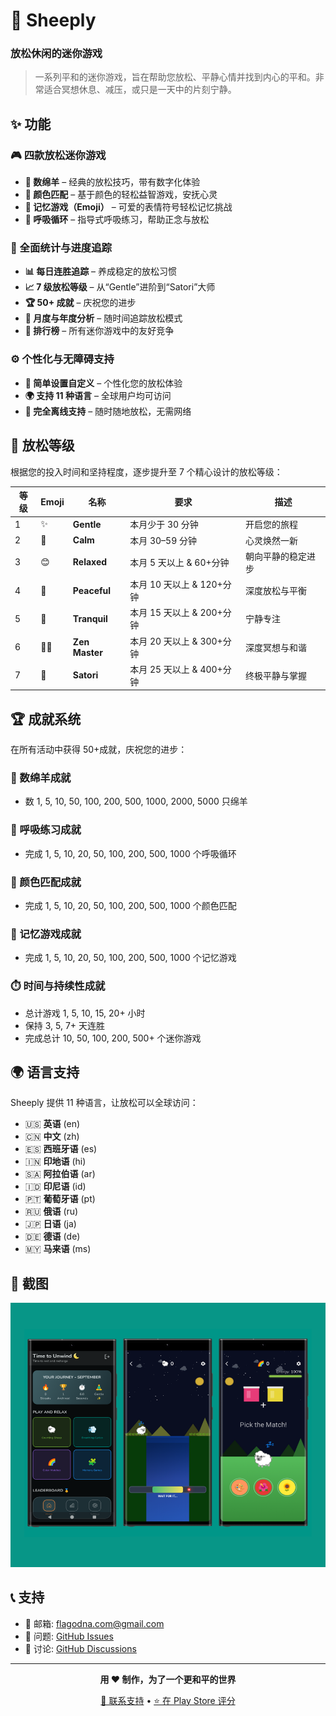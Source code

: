 # 🐑 Sheeply

### 放松休闲的迷你游戏

> 一系列平和的迷你游戏，旨在帮助您放松、平静心情并找到内心的平和。非常适合冥想休息、减压，或只是一天中的片刻宁静。

## ✨ 功能

### 🎮 四款放松迷你游戏

- **🐑 数绵羊** – 经典的放松技巧，带有数字化体验
- **🌈 颜色匹配** – 基于颜色的轻松益智游戏，安抚心灵
- **🧩 记忆游戏（Emoji）** – 可爱的表情符号轻松记忆挑战
- **💨 呼吸循环** – 指导式呼吸练习，帮助正念与放松

### 🎯 全面统计与进度追踪

- **📊 每日连胜追踪** – 养成稳定的放松习惯
- **📈 7 级放松等级** – 从“Gentle”进阶到“Satori”大师
- **🏆 50+ 成就** – 庆祝您的进步
- **📅 月度与年度分析** – 随时间追踪放松模式
- **🏅 排行榜** – 所有迷你游戏中的友好竞争

### ⚙️ 个性化与无障碍支持

- **🎨 简单设置自定义** – 个性化您的放松体验
- **🌍 支持 11 种语言** – 全球用户均可访问
- **📱 完全离线支持** – 随时随地放松，无需网络

## 🌟 放松等级

根据您的投入时间和坚持程度，逐步提升至 7 个精心设计的放松等级：

| 等级 | Emoji | 名称           | 要求                      | 描述               |
| ---- | ----- | -------------- | ------------------------- | ------------------ |
| 1    | ✨    | **Gentle**     | 本月少于 30 分钟          | 开启您的旅程       |
| 2    | 🍃    | **Calm**       | 本月 30–59 分钟           | 心灵焕然一新       |
| 3    | 😊    | **Relaxed**    | 本月 5 天以上 & 60+分钟   | 朝向平静的稳定进步 |
| 4    | 🌸    | **Peaceful**   | 本月 10 天以上 & 120+分钟 | 深度放松与平衡     |
| 5    | 🌙    | **Tranquil**   | 本月 15 天以上 & 200+分钟 | 宁静专注           |
| 6    | 🧘‍♂️    | **Zen Master** | 本月 20 天以上 & 300+分钟 | 深度冥想与和谐     |
| 7    | 🌟    | **Satori**     | 本月 25 天以上 & 400+分钟 | 终极平静与掌握     |

## 🏆 成就系统

在所有活动中获得 50+成就，庆祝您的进步：

### 🐑 数绵羊成就

- 数 1, 5, 10, 50, 100, 200, 500, 1000, 2000, 5000 只绵羊

### 💨 呼吸练习成就

- 完成 1, 5, 10, 20, 50, 100, 200, 500, 1000 个呼吸循环

### 🌈 颜色匹配成就

- 完成 1, 5, 10, 20, 50, 100, 200, 500, 1000 个颜色匹配

### 🧩 记忆游戏成就

- 完成 1, 5, 10, 20, 50, 100, 200, 500, 1000 个记忆游戏

### ⏱️ 时间与持续性成就

- 总计游戏 1, 5, 10, 15, 20+ 小时
- 保持 3, 5, 7+ 天连胜
- 完成总计 10, 50, 100, 200, 500+ 个迷你游戏

## 🌍 语言支持

Sheeply 提供 11 种语言，让放松可以全球访问：

- 🇺🇸 **英语** (en)
- 🇨🇳 **中文** (zh)
- 🇪🇸 **西班牙语** (es)
- 🇮🇳 **印地语** (hi)
- 🇸🇦 **阿拉伯语** (ar)
- 🇮🇩 **印尼语** (id)
- 🇵🇹 **葡萄牙语** (pt)
- 🇷🇺 **俄语** (ru)
- 🇯🇵 **日语** (ja)
- 🇩🇪 **德语** (de)
- 🇲🇾 **马来语** (ms)

## 📱 截图

![Screenshots](../../screenshots/ss.png)

## 📞 支持

- 📧 邮箱: flagodna.com@gmail.com
- 🐛 问题: [GitHub Issues](https://github.com/Flagodna-Developer/sheeply/issues)
- 💬 讨论: [GitHub Discussions](https://github.com/Flagodna-Developer/sheeply/discussions)

---

<div align="center">

**用 ❤️ 制作，为了一个更和平的世界**

[📧 联系支持](mailto:flagodna.com@gmail.com) • [⭐ 在 Play Store 评分](https://play.google.com/store/apps/details?id=com.flagodna.sheeply)

</div>
